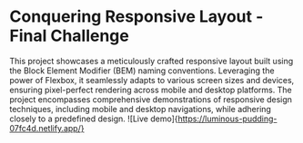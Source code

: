 # Conquering Responsive Layout - Final Challenge
This project showcases a meticulously crafted responsive layout built using the Block Element Modifier (BEM) naming conventions. Leveraging the power of Flexbox, it seamlessly adapts to various screen sizes and devices, ensuring pixel-perfect rendering across mobile and desktop platforms. The project encompasses comprehensive demonstrations of responsive design techniques, including mobile and desktop navigations, while adhering closely to a predefined design.
![Live demo]{https://luminous-pudding-07fc4d.netlify.app/}
